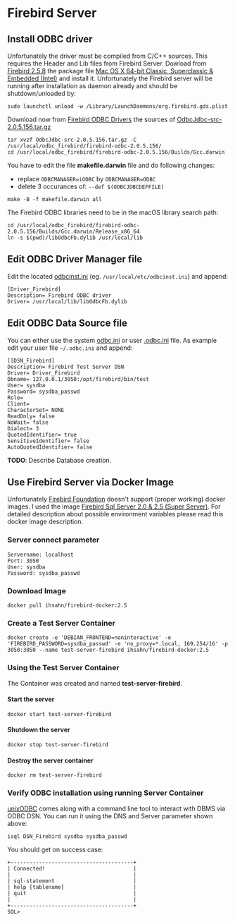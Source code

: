 # Firebird Server

## Install ODBC driver
Unfortunately the driver must be compiled from C/C++ sources. This requires the Header and Lib files from Firebird Server.
Dowload from [Firebird 2.5.8](https://www.firebirdsql.org/en/firebird-2-5-8/) the package file [Mac OS X 64-bit Classic, Superclassic & Embedded (Intel)](https://github.com/FirebirdSQL/firebird/releases/download/R2_5_8/FirebirdCS-2.5.8-27089-1-x86_64.pkg) and install it.
Unfortunately the Firebird server will be running after installation as daemon already and should be shutdown/unloaded by:
```
sudo launchctl unload -w /Library/LaunchDaemons/org.firebird.gds.plist
```
Download now from [Firebird ODBC Drivers](https://github.com/FirebirdSQL/firebird-odbc-driver) the sources of [OdbcJdbc-src-2.0.5.156.tar.gz](https://sourceforge.net/projects/firebird/files/firebird-ODBC-driver/2.0.5-Release/OdbcJdbc-src-2.0.5.156.tar.gz/download)
```
tar xvzf OdbcJdbc-src-2.0.5.156.tar.gz -C /usr/local/odbc_firebird/firebird-odbc-2.0.5.156/
cd /usr/local/odbc_firebird/firebird-odbc-2.0.5.156/Builds/Gcc.darwin
```

You have to edit the file **makefile.darwin** file and do following changes:
- replace `ODBCMANAGER=iODBC` by `ODBCMANAGER=ODBC`
- delete 3 occurances of: `--def $(ODBCJDBCDEFFILE)`
```
make -B -f makefile.darwin all
```
The Firebird ODBC libraries need to be in the macOS library search path:

```
cd /usr/local/odbc_firebird/firebird-odbc-2.0.5.156/Builds/Gcc.darwin/Release_x86_64
ln -s $(pwd)/libOdbcFb.dylib /usr/local/lib
```

## Edit ODBC Driver Manager file
Edit the located [odbcinst.ini](https://github.com/hrabe/odbc-on-macos#locate-your-odbc-driver-and-data-source-config-files) (eg. `/usr/local/etc/odbcinst.ini`) and append:
```
[Driver_Firebird]
Description= Firebird ODBC driver
Driver= /usr/local/lib/libOdbcFb.dylib
```

## Edit ODBC Data Source file
You can either use the system [odbc.ini](https://github.com/hrabe/odbc-on-macos#locate-your-odbc-driver-and-data-source-config-files) or user [.odbc.ini](https://github.com/hrabe/odbc-on-macos#locate-your-odbc-driver-and-data-source-config-files) file. As example edit your user file `~/.odbc.ini` and append:
```
[[DSN_Firebird]
Description= Firebird Test Server DSN
Driver= Driver_Firebird
Dbname= 127.0.0.1/3050:/opt/firebird/bin/test
User= sysdba
Password= sysdba_passwd
Role= 
Client= 
CharacterSet= NONE
ReadOnly= false
NoWait= false
Dialect= 3
QuotedIdentifier= true
SensitiveIdentifier= false
AutoQuotedIdentifier= false
```

**TODO**: Describe Database creation.

## Use Firebird Server via Docker Image
Unfortunately [Firebird Foundation](https://firebirdsql.org) doesn't support (proper working) docker images. I used the image [Firebird Sql Server 2.0 & 2.5 (Super Server)](https://hub.docker.com/r/ihsahn/firebird-docker/). For detailed description about possible environment variables please read this docker image description.

### Server connect parameter
```
Servername: localhost
Port: 3050
User: sysdba
Password: sysdba_passwd
```

### Download Image
```
docker pull ihsahn/firebird-docker:2.5
```

### Create a Test Server Container
```
docker create -e 'DEBIAN_FRONTEND=noninteractive' -e 'FIREBIRD_PASSWORD=sysdba_passwd' -e 'no_proxy=*.local, 169.254/16' -p 3050:3050 --name test-server-firebird ihsahn/firebird-docker:2.5
```

### Using the Test Server Container
The Container was created and named **test-server-firebird**. 

#### Start the server
```
docker start test-server-firebird
```

#### Shutdown the server
```
docker stop test-server-firebird
```

#### Destroy the server container
```
docker rm test-server-firebird
```

### Verify ODBC installation using running Server Container
[unixODBC](http://www.unixodbc.org/) comes along with a command line tool to interact with DBMS via ODBC DSN. You can run it using the DNS and Server parameter shown above:

```
isql DSN_Firebird sysdba sysdba_passwd
```

You should get on success case:
```
+---------------------------------------+
| Connected!                            |
|                                       |
| sql-statement                         |
| help [tablename]                      |
| quit                                  |
|                                       |
+---------------------------------------+
SQL>
```
